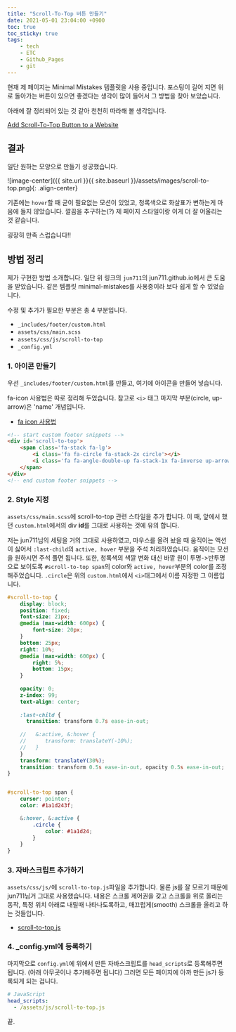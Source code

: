 ```yaml
---
title: "Scroll-To-Top 버튼 만들기"
date: 2021-05-01 23:04:00 +0900
toc: true
toc_sticky: true
tags:
    - tech
    - ETC
    - Github_Pages
    - git
---
```

현재 제 페이지는 Minimal Mistakes 템플릿을 사용 중입니다. 포스팅이 길어 지면 위로 돌아가는 버튼이 있으면 좋겠다는 생각이 많이 들어서 그 방법을 찾아 보았습니다.

아래에 잘 정리되어 있는 것 같아 천천히 따라해 볼 생각입니다.

[Add Scroll-To-Top Button to a Website](https://jun711.github.io/web/adding-scroll-to-top-button-to-a-website/)

## 결과

일단 원하는 모양으로 만들기 성공했습니다.

![image-center]({{ site.url }}{{ site.baseurl }}/assets/images/scroll-to-top.png){: .align-center}

기존에는 `hover`할 때 굳이 필요없는 모션이 있었고, 청록색으로 화살표가 변하는게 마음에 들지 않았습니다. 깔끔을 추구하는(?) 제 페이지 스타일이랑 이게 더 잘 어울리는 것 같습니다.

굉장히 만족 스럽습니다!!

## 방법 정리

제가 구현한 방법 소개합니다. 일단 위 링크의 `jun711`의 jun711.github.io에서 큰 도움을 받았습니다. 같은 템플릿 minimal-mistakes를 사용중이라 보다 쉽게 할 수 있었습니다.

수정 및 추가가 필요한 부분은 총 4 부분입니다.

- `_includes/footer/custom.html`
- `assets/css/main.scss`
- `assets/css/js/scroll-to-top`
- `_config.yml`

### 1. 아이콘 만들기

우선 `_includes/footer/custom.html`를 만들고, 여기에 아이콘을 만들어 넣습니다.

fa-icon 사용법은 따로 정리해 두었습니다. 참고로 `<i>` 태그 마지막 부분(circle, up-arrow)은 'name' 개념입니다.

- [fa icon 사용법](https://lazyduo.github.io/fa-stack/)

```html
<!-- start custom footer snippets -->
<div id='scroll-to-top'>
    <span class='fa-stack fa-lg'>
        <i class='fa fa-circle fa-stack-2x circle'></i>
        <i class='fa fa-angle-double-up fa-stack-1x fa-inverse up-arrow'></i>
    </span>
</div>
<!-- end custom footer snippets -->
```

### 2. Style 지정

`assets/css/main.scss`에 scroll-to-top 관련 스타일을 추가 합니다. 이 때, 앞에서 했던 `custom.html`에서의 div **id**를 그대로 사용하는 것에  유의 합니다.

저는 jun711님의 세팅을 거의 그대로 사용하였고, 마우스를 올려 놨을 때 움직이는 액션이 싫어서 `:last-child`의 `active, hover` 부분을 주석 처리하였습니다. 움직이는 모션을 원하시면 주석 풀면 됩니다. 또한, 청록색의 색깔 변화 대신 바깥 원이 투명->반투명으로 보이도록 `#scroll-to-top span`의 color와 `active, hover`부분의 color를 조정해주었습니다. `.circle`은 위의 `custom.html`에서 `<i>`태그에서 이름 지정한 그 이름입니다.

```scss
#scroll-to-top {
    display: block;
    position: fixed;
    font-size: 21px;
    @media (max-width: 600px) {
        font-size: 20px;
    }
    bottom: 25px;
    right: 10%;
    @media (max-width: 600px) {
        right: 5%;
        bottom: 15px;
    }
    
    opacity: 0;
    z-index: 99;
    text-align: center;
    
    :last-child {
      transition: transform 0.7s ease-in-out;
      
    //   &:active, &:hover {
    //      transform: translateY(-10%);
    //   }
    }
    transform: translateY(30%);
    transition: transform 0.5s ease-in-out, opacity 0.5s ease-in-out;
}


#scroll-to-top span {
    cursor: pointer;
    color: #1a1d243f;

    &:hover, &:active {
        .circle {
            color: #1a1d24;
        }
    }
}
```
### 3. 자바스크립트 추가하기

`assets/css/js/`에 `scroll-to-top.js`파일을 추가합니다. 물론 js를 잘 모르기 때문에 jun711님거 그대로 사용했습니다. 내용은 스크롤 제어권을 갖고 스크롤을 위로 올리는 동작, 특정 위치 아래로 내릴때 나타나도록하고, 매끄럽게(smooth) 스크롤을 올리고 하는 것들입니다.

- [scroll-to-top.js](https://github.com/lazyduo/lazyduo.github.io/blob/master/assets/js/scroll-to-top.js)

### 4. _config.yml에 등록하기

마지막으로 `config.yml`에 위에서 만든 자바스크립트를 `head_scripts`로 등록해주면 됩니다. (아래 아무곳이나 추가해주면 됩니다) 그러면 모든 페이지에 아까 만든 js가 등록되게 되는 겁니다.

```yml
# JavaScript
head_scripts:
  - /assets/js/scroll-to-top.js
```

끝.